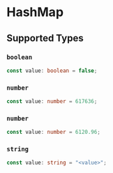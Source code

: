 # HashMap


## Supported Types

### `boolean`

```typescript
const value: boolean = false;
```

### `number`

```typescript
const value: number = 617636;
```

### `number`

```typescript
const value: number = 6120.96;
```

### `string`

```typescript
const value: string = "<value>";
```

